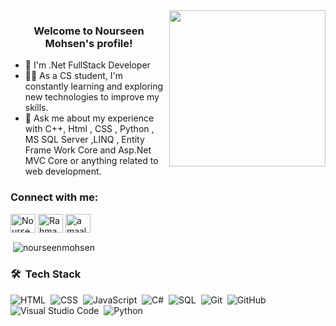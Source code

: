 
<img width="250" align="right" src="https://c.tenor.com/_DOBjnGspYAAAAAM/code-coding.gif">

<h3 align="center">
  Welcome to Nourseen Mohsen's profile!
</h3>

<!-- Typing SVG by DenverCoder1 - https://github.com/DenverCoder1/readme-typing-svg -->


- 🏢 I'm .Net FullStack Developer
- 👨‍💻 As a CS student, I'm constantly learning and exploring new technologies to improve my skills.
- 💬 Ask me about my experience with C++, Html , CSS , Python , MS SQL Server ,LINQ , Entity Frame Work Core and Asp.Net MVC Core or anything related to web development.



<h3 align="left">Connect with me:</h3>
<p align="left">
<a href="https://www.linkedin.com/in/nourseen-mohsen-7baaa7277?utm_source=share&utm_campaign=share_via&utm_content=profile&utm_medium=android_app" target="blank">
<img align="center" src="https://raw.githubusercontent.com/rahuldkjain/github-profile-readme-generator/master/src/images/icons/Social/linked-in-alt.svg" alt="Nourseen Mohsen" height="30" width="40" /></a>
<a href="https://www.facebook.com/nourseen.elgaml/" target="blank"><img align="center" src="https://raw.githubusercontent.com/rahuldkjain/github-profile-readme-generator/master/src/images/icons/Social/facebook.svg" alt="Rahma Akmal" height="30" width="40" /></a>
<a href="https://codeforces.com/profile/nourseen" target="blank"><img align="center" src="https://raw.githubusercontent.com/rahuldkjain/github-profile-readme-generator/master/src/images/icons/Social/codeforces.svg" alt="amaalselim" height="30" width="40" /></a>
</p>


<p>&nbsp;<img align="center" src="https://github-readme-stats.vercel.app/api/top-langs?username=amaalselim&show_icons=true&locale=en&layout=compact" alt="nourseenmohsen" /></p>


### 🛠 &nbsp;Tech Stack
![HTML](https://img.shields.io/badge/-HTML-05122A?style=flat&logo=HTML5)&nbsp;
![CSS](https://img.shields.io/badge/-CSS-05122A?style=flat&logo=CSS3&logoColor=1572B6)&nbsp;
![JavaScript](https://img.shields.io/badge/-JavaScript-05122A?style=flat&logo=javascript)&nbsp;
![C#](https://img.shields.io/badge/C%23-fedcba?style=flat-square&logoColor=violet&logoSize=auto&labelColor=abcdef&color=abcdef&cacheSeconds=3600&link=https%3A%2F%2Fimg.icons8.com%2F%3Fsize%3D100%26id%3D55251%26format%3Dpng%26color%3D000000)&nbsp;
![SQL](https://img.shields.io/badge/SQL-fedcba?style=flat-square&logoColor=violet&logoSize=auto&labelColor=abcdef&color=abcdef&cacheSeconds=3600&link=https%3A%2F%2Fimg.icons8.com%2F%3Fsize%3D100%26id%3D55251%26format%3Dpng%26color%3D000000)&nbsp;
![Git](https://img.shields.io/badge/-Git-05122A?style=flat&logo=git)&nbsp;
![GitHub](https://img.shields.io/badge/-GitHub-05122A?style=flat&logo=github)&nbsp;
![Visual Studio Code](https://img.shields.io/badge/-Visual%20Studio%20Code-05122A?style=flat&logo=visual-studio-code&logoColor=007ACC)&nbsp;
![Python](https://img.shields.io/badge/-Python%20-05122A?style=flat&logo=python)&nbsp;





